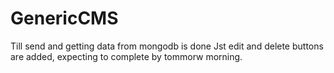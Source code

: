 # GenericCMS

Till send and getting data from mongodb is done
 Jst edit and delete buttons are added, expecting to complete by tommorw morning.
